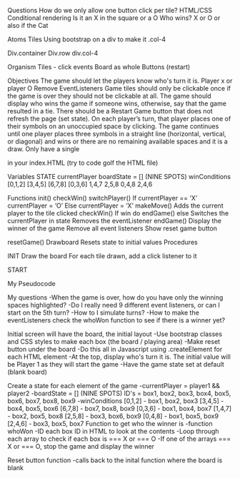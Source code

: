 Questions
How do we only allow one button click per tile? 
HTML/CSS
Conditional rendering
Is it an X in the square or a O
Who wins? X or O or also if the Cat

Atoms
Tiles
Using bootstrap on a div to make it .col-4

Div.container
	Div.row
		div.col-4

Organism
Tiles - click events
Board as whole
Buttons (restart)


Objectives
The game should let the players know who's turn it is.
Player x or player O
Remove EventListeners
Game tiles should only be clickable once
if the game is over they should not be clickable at all.
The game should display who wins the game if someone wins, otherwise, say that the game resulted in a tie.
There should be a Restart Game button that does not refresh the page (set state).
On each player’s turn, that player places one of their symbols on an unoccupied space by clicking.
The game continues until one player places three symbols in a straight line (horizontal, vertical, or diagonal) and wins or there are no remaining available spaces and it is a draw.
Only have a single <div id="app"></div> in your index.HTML (try to code golf the HTML file)


Variables
STATE 
	currentPlayer
	boardState = [] (NINE SPOTS)
	winConditions
		[0,1,2]
		[3,4,5]
		[6,7,8]
	[0,3,6]
		1,4,7
		2,5,8
		0,4,8
		2,4,6

Functions
init()
checkWin()
switchPlayer()
If currentPlayer == ‘X’
currentPlayer = ‘O’
Else
currentPlayer = ‘X’
makeMove()
Adds the current player to the tile clicked
checkWin()
If win do endGame()
else
Switches the currentPlayer in state
Removes the eventListener
endGame()
Display the winner of the game
Remove all event listeners
Show reset game button

resetGame()
Drawboard
Resets state to initial values
Procedures

INIT
	Draw the board
	For each tile drawn, add a click listener to it


START




My Pseudocode

My questions
    -When the game is over, how do you have only the winning spaces highlighted?
    -Do I really need 9 different event listeners, or can I start on the 5th turn?
    -How to I simulate turns?
    -How to make the eventListeners check the whoWon function to see if there is a winner yet?

Initial screen will have the board, the initial layout
    -Use bootstrap classes and CSS styles to make each box (the board / playing area)
    -Make reset button under the board
    -Do this all in Javascript using .createElement for each HTML element
    -At the top, display who's turn it is. The initial value will be Player 1 as they will start the game
    -Have the game state set at default (blank board)

Create a state for each element of the game
    -currentPlayer = player1 && player2
	-boardState = [] (NINE SPOTS) ID's = box1, box2, box3, box4, box5, box6, box7, box8, box9
	-winConditions
		[0,1,2] - box1, box2, box3
		[3,4,5] - box4, box5, box6
		[6,7,8] - box7, box8, box9
	    [0,3,6] - box1, box4, box7
		[1,4,7] - box2, box5, box8
		[2,5,8] - box3, box6, box9
		[0,4,8] - box1, box5, box9
		[2,4,6] - box3, box5, box7
        Function to get who the winner is
            -function whoWon
                -ID each box ID in HTML to look at the contents
                -Loop through each array to check if each box is === X or === O
                -If one of the arrays === X or === O, stop the game and display the winner

Reset button function
    -calls back to the inital function where the board is blank